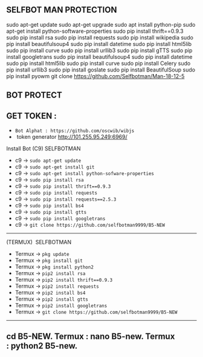 SELFBOT MAN PROTECTION
---------------------

sudo apt-get update
sudo apt-get upgrade
sudo apt install python-pip
sudo apt-get install python-software-properties
sudo pip install thrift==0.9.3
sudo pip install rsa
sudo pip install requests
sudo pip install wikipedia
sudo pip install beautifulsoup4
sudo pip install datetime
sudo pip install html5lib
sudo pip install curve
sudo pip install urllib3
sudo pip install gTTS
sudo pip install googletrans
sudo pip install beautifulsoup4
sudo pip install datetime
sudo pip install html5lib
sudo pip install curve
sudo pip install Celery
sudo pip install urllib3
sudo pip install goslate
sudo pip install BeautifulSoup
sudo pip install pyowm
git clone https://github.com/Selfbotman/Man-18-12-5

BOT PROTECT
-----------
GET TOKEN :
-----------
- `Bot Alphat : https://github.com/oscwib/wibjs`
-  token generator http://101.255.95.249:6969/

Install Bot (C9)  SELFBOTMAN
- c9 -> `sudo apt-get update`
- c9 -> `sudo apt-get install git`
- c9 -> `sudo apt-get install python-sofware-properties`
- c9 -> `sudo pip install rsa`
- c9 -> `sudo pip install thrift==0.9.3`
- c9 -> `sudo pip install requests`
- c9 -> `sudo pip install requests==2.5.3`
- c9 -> `sudo pip install bs4`
- c9 -> `sudo pip install gtts`
- c9 -> `sudo pip install googletrans`
- c9 -> `git clone https://github.com/selfbotman9999/B5-NEW`

-----------------------------------------------------------
 (TERMUX)  SELFBOTMAN
- Termux -> `pkg update`
- Termux -> `pkg install git`
- Termux -> `pkg install python2`
- Termux -> `pip2 install rsa`
- Termux -> `pip2 install thrift==0.9.3`
- Termux -> `pip2 install requests`
- Termux -> `pip2 install bs4`
- Termux -> `pip2 install gtts`
- Termux -> `pip2 install googletrans`
- Termux -> `git clone https://github.com/selfbotman9999/B5-NEW`
---------------------------------------------------------------
cd B5-NEW.
Termux : nano B5-new.
Termux : python2 B5-new.
---------------------------------------------------------------
